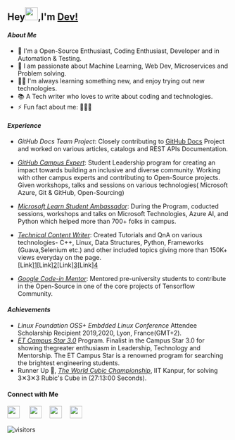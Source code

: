 ## Hey<img src="https://github.com/TheDudeThatCode/TheDudeThatCode/blob/master/Assets/Hi.gif" width="29px">,I'm [Dev!](https://codewithdev.github.io)


#### _About Me_

- 🔭 I'm a Open-Source Enthusiast, Coding Enthusiast, Developer and in Automation & Testing.
- 🎲 I am passionate about Machine Learning, Web Dev, Microservices and Problem solving.
- 👨‍💻 I'm always learning something new, and enjoy trying out new technologies.
- 📚 A Tech writer who loves to write about coding and technologies.
- ⚡ Fun fact about me: 👨‍💻🧡

#### _Experience_ 

- _GitHub Docs Team Project_:  Closely contributing to [GitHub Docs](https://docs.github.com) Project and worked on various articles, catalogs and REST APIs Documentation.
 
- _[GitHub Campus Expert](https://githubcampus.expert/codewithdev/)_: Student Leadership program for creating an impact towards building an inclusive and diverse community. Working with other campus experts and contributing to Open-Source projects. Given workshops, talks and sessions on various technologies( Microsoft Azure, Git & GitHub, Open-Sourcing)

- _[Microsoft Learn Student Ambassador]()_: During the Program, coducted sessions, workshops and talks on Microsoft Technologies, Azure AI, and Python which helped more than 700+ folks in campus. 
- _[Technical Content Writer]()_: Created Tutorials and QnA on various technologies- C++, Linux, Data Structures, Python, Frameworks (Guava,Selenium etc.) and other included topics giving more than 150K+ views everyday on the page. 
<br>[Link][1](https://www.tutorialspoint.com/python_pillow/index.htm)[Link][2](https://www.tutorialspoint.com/pyqt5/index.htm)[Link][3](https://www.tutorialspoint.com/answers/dev-prakash-sharma)[Link][4](https://auth.geeksforgeeks.org/user/codewithdev/articles)

- _[Google Code-in Mentor]()_: Mentored pre-university students to contribute in the Open-Source in one of the core projects of Tensorflow Community.

#### _Achievements_

- _Linux Foundation OSS+ Embdded Linux Conference_ Attendee Scholarship Recipient 2019,2020, Lyon, France(GMT+2).
- _[ET Campus Star 3.0](https://www.facebook.com/ETCampusStar/photos/pcb.498489397477917/498489324144591/)_ Program. Finalist in the Campus Star 3.0 for showing thegreater enthusiasm in Leadership, Technology and Mentorship. The ET Campus Star is a renowned program for searching the brightest engineering students.
- Runner Up 🥈, _[The World Cubic Championship](https://www.worldcubeassociation.org/competitions/IITKanpurOpen2019)_, IIT Kanpur, for solving 3️✕3️✕3 Rubic's Cube in (27:13:00 Seconds).


#### Connect with Me
  [<img src= "https://user-images.githubusercontent.com/44609609/124388598-3216e880-dd01-11eb-8b54-4f35a8fbd97b.png" width= "28px">](https://www.linkedin.com/in/idevprakaash)
&emsp;
[<img src="https://user-images.githubusercontent.com/44609609/124387382-06453400-dcfc-11eb-8cd6-ae9fcb6e23d1.png" width= "28px">](https://www.twitter.com/codewithdev)&emsp;
[<img src="https://d2fltix0v2e0sb.cloudfront.net/dev-black.png" width= "28px">](https://dev.to/codewithdev)&emsp;
[<img src= "https://user-images.githubusercontent.com/44609609/124388683-8cb04480-dd01-11eb-85e6-085b2b5420d8.png" width= "28px">](https://stackoverflow.com/users/13662843/codewithdev)



 ![visitors](https://page-views.glitch.me/badge?page_id=codewithdev.visitor.badge)

